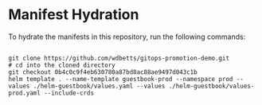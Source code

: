 
# Manifest Hydration

To hydrate the manifests in this repository, run the following commands:

```shell

git clone https://github.com/wdbetts/gitops-promotion-demo.git
# cd into the cloned directory
git checkout 0b4c0c9f4eb630780a87bd8ac88ae9497d043c1b
helm template . --name-template guestbook-prod --namespace prod --values ./helm-guestbook/values.yaml --values ./helm-guestbook/values-prod.yaml --include-crds
```